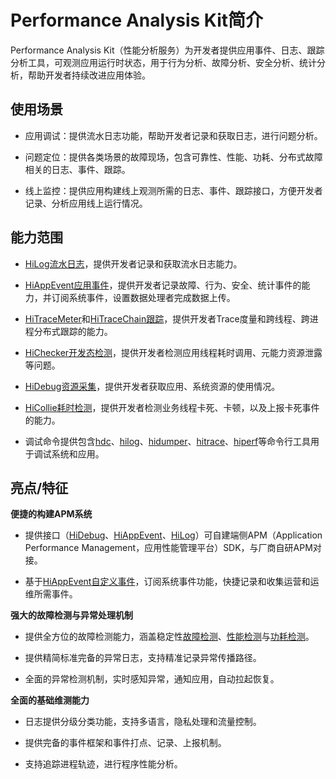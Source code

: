 # Performance Analysis Kit简介

Performance Analysis Kit（性能分析服务）为开发者提供应用事件、日志、跟踪分析工具，可观测应用运行时状态，用于行为分析、故障分析、安全分析、统计分析，帮助开发者持续改进应用体验。

## 使用场景

- 应用调试：提供流水日志功能，帮助开发者记录和获取日志，进行问题分析。

- 问题定位：提供各类场景的故障现场，包含可靠性、性能、功耗、分布式故障相关的日志、事件、跟踪。

- 线上监控：提供应用构建线上观测所需的日志、事件、跟踪接口，方便开发者记录、分析应用线上运行情况。


## 能力范围

- [HiLog流水日志](hilog-guidelines-arkts.md)，提供开发者记录和获取流水日志能力。

- [HiAppEvent应用事件](hiappevent-intro.md)，提供开发者记录故障、行为、安全、统计事件的能力，并订阅系统事件，设置数据处理者完成数据上传。

- [HiTraceMeter](hitracemeter-intro.md)和[HiTraceChain跟踪](hitracechain-intro.md)，提供开发者Trace度量和跨线程、跨进程分布式跟踪的能力。

- [HiChecker开发态检测](hichecker-guidelines-arkts.md)，提供开发者检测应用线程耗时调用、元能力资源泄露等问题。

- [HiDebug资源采集](hidebug-guidelines.md)，提供开发者获取应用、系统资源的使用情况。

- [HiCollie耗时检测](hicollie-guidelines-ndk.md)，提供开发者检测业务线程卡死、卡顿，以及上报卡死事件的能力。

- 调试命令提供包含[hdc](hdc.md)、[hilog](hilog.md)、[hidumper](hidumper.md)、[hitrace](hitrace.md)、[hiperf](hiperf.md)等命令行工具用于调试系统和应用。


## 亮点/特征

**便捷的构建APM系统**

- 提供接口（[HiDebug](hidebug-guidelines.md)、[HiAppEvent](hiappevent-intro.md)、[HiLog](hilog-guidelines-arkts.md)）可自建端侧APM（Application Performance Management，应用性能管理平台）SDK，与厂商自研APM对接。

- 基于[HiAppEvent自定义事件](event-subscription-overview.md#应用事件)，订阅系统事件功能，快捷记录和收集运营和运维所需事件。

**强大的故障检测与异常处理机制**

- 提供全方位的故障检测能力，涵盖稳定性[故障检测](fault-detection-overview.md)、[性能检测](https://developer.huawei.com/consumer/cn/doc/harmonyos-guides/perf-detection)与[功耗检测](https://developer.huawei.com/consumer/cn/doc/harmonyos-guides/power-detection)。

- 提供精简标准完备的异常日志，支持精准记录异常传播路径。

- 全面的异常检测机制，实时感知异常，通知应用，自动拉起恢复。

**全面的基础维测能力**

- 日志提供分级分类功能，支持多语言，隐私处理和流量控制。

- 提供完备的事件框架和事件打点、记录、上报机制。

- 支持追踪进程轨迹，进行程序性能分析。
